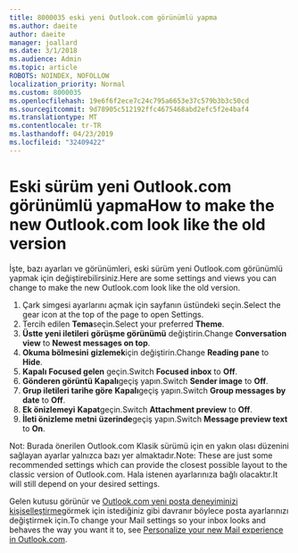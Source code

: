 ```yaml
---
title: 8000035 eski yeni Outlook.com görünümlü yapma
ms.author: daeite
author: daeite
manager: joallard
ms.date: 3/1/2018
ms.audience: Admin
ms.topic: article
ROBOTS: NOINDEX, NOFOLLOW
localization_priority: Normal
ms.custom: 8000035
ms.openlocfilehash: 19e6f6f2ece7c24c795a6653e37c579b3b3c50cd
ms.sourcegitcommit: 9d78905c512192ffc4675468abd2efc5f2e4baf4
ms.translationtype: MT
ms.contentlocale: tr-TR
ms.lasthandoff: 04/23/2019
ms.locfileid: "32409422"
---
```

# <a name="how-to-make-the-new-outlookcom-look-like-the-old-version"></a><span data-ttu-id="21e87-102">Eski sürüm yeni Outlook.com görünümlü yapma</span><span class="sxs-lookup"><span data-stu-id="21e87-102">How to make the new Outlook.com look like the old version</span></span>

<span data-ttu-id="21e87-103">İşte, bazı ayarları ve görünümleri, eski sürüm yeni Outlook.com görünümlü yapmak için değiştirebilirsiniz.</span><span class="sxs-lookup"><span data-stu-id="21e87-103">Here are some settings and views you can change to make the new Outlook.com look like the old version.</span></span>

1. <span data-ttu-id="21e87-104">Çark simgesi ayarlarını açmak için sayfanın üstündeki seçin.</span><span class="sxs-lookup"><span data-stu-id="21e87-104">Select the gear icon at the top of the page to open Settings.</span></span>
2. <span data-ttu-id="21e87-105">Tercih edilen **Tema**seçin.</span><span class="sxs-lookup"><span data-stu-id="21e87-105">Select your preferred **Theme**.</span></span>
3. <span data-ttu-id="21e87-106">**Üstte yeni iletileri** **görüşme görünümü** değiştirin.</span><span class="sxs-lookup"><span data-stu-id="21e87-106">Change **Conversation view** to **Newest messages on top**.</span></span>
4. <span data-ttu-id="21e87-107">**Okuma bölmesini** **gizlemek**için değiştirin.</span><span class="sxs-lookup"><span data-stu-id="21e87-107">Change **Reading pane** to **Hide**.</span></span>
5. <span data-ttu-id="21e87-108">**Kapalı** **Focused gelen** geçin.</span><span class="sxs-lookup"><span data-stu-id="21e87-108">Switch **Focused inbox** to **Off**.</span></span>
6. <span data-ttu-id="21e87-109">**Gönderen görüntü** **Kapalı**geçiş yapın.</span><span class="sxs-lookup"><span data-stu-id="21e87-109">Switch **Sender image** to **Off**.</span></span> 
7. <span data-ttu-id="21e87-110">**Grup iletileri tarihe göre** **Kapalı**geçiş yapın.</span><span class="sxs-lookup"><span data-stu-id="21e87-110">Switch **Group messages by date** to **Off**.</span></span> 
8. <span data-ttu-id="21e87-111">**Ek önizlemeyi** **Kapat**geçin.</span><span class="sxs-lookup"><span data-stu-id="21e87-111">Switch **Attachment preview** to **Off**.</span></span> 
9. <span data-ttu-id="21e87-112">**İleti önizleme metni** **üzerinde**geçiş yapın.</span><span class="sxs-lookup"><span data-stu-id="21e87-112">Switch **Message preview text** to **On**.</span></span>

<span data-ttu-id="21e87-113">Not: Burada önerilen Outlook.com Klasik sürümü için en yakın olası düzenini sağlayan ayarlar yalnızca bazı yer almaktadır.</span><span class="sxs-lookup"><span data-stu-id="21e87-113">Note: These are just some recommended settings which can provide the closest possible layout to the classic version of Outlook.com.</span></span> <span data-ttu-id="21e87-114">Hala istenen ayarlarınıza bağlı olacaktır.</span><span class="sxs-lookup"><span data-stu-id="21e87-114">It will still depend on your desired settings.</span></span>

<span data-ttu-id="21e87-115">Gelen kutusu görünür ve [Outlook.com yeni posta deneyiminizi kişiselleştirme](https://support.office.com/article/b41c2ecb-f23c-42b3-b7f8-659646d5e58c)görmek için istediğiniz gibi davranır böylece posta ayarlarınızı değiştirmek için.</span><span class="sxs-lookup"><span data-stu-id="21e87-115">To change your Mail settings so your inbox looks and behaves the way you want it to, see [Personalize your new Mail experience in Outlook.com](https://support.office.com/article/b41c2ecb-f23c-42b3-b7f8-659646d5e58c).</span></span>